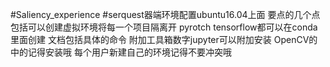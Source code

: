 #Saliency_experience
#serquest器端环境配置ubuntu16.04上面
要点的几个点包括可以创建虚拟环境将每一个项目隔离开
pyrotch tensorflow都可以在conda里面创建 
文档包括具体的命令
附加工具箱数字jupyter可以附加安装
OpenCV的中的记得安装哦
每个用户新建自己的环境记得不要冲突哦

